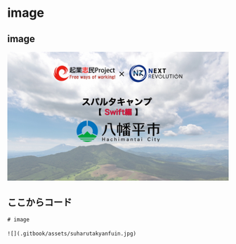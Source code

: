 # image

## image

![](.gitbook/assets/suharutakyanfuin.jpg)

## ここからコード

```text
# image

![](.gitbook/assets/suharutakyanfuin.jpg)
```

